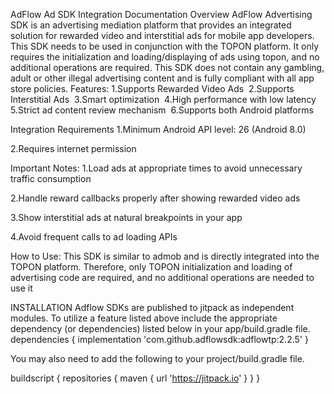 AdFlow Ad SDK Integration Documentation
Overview
AdFlow Advertising SDK is an advertising mediation platform that provides an integrated solution for rewarded video and interstitial ads for mobile app developers. This SDK needs to be used in conjunction with the TOPON platform. It only requires the initialization and loading/displaying of ads using topon, and no additional operations are required. This SDK does not contain any gambling, adult or other illegal advertising content and is fully compliant with all app store policies.
Features:
1.Supports Rewarded Video Ads
﻿
2.Supports Interstitial Ads
﻿
3.Smart optimization
﻿
4.High performance with low latency
﻿
5.Strict ad content review mechanism
﻿
6.Supports both Android platforms

Integration Requirements
1.Minimum Android API level: 26 (Android 8.0)

2.Requires internet permission

Important Notes:
1.Load ads at appropriate times to avoid unnecessary traffic consumption

2.Handle reward callbacks properly after showing rewarded video ads

3.Show interstitial ads at natural breakpoints in your app

4.Avoid frequent calls to ad loading APIs

How to Use:
This SDK is similar to admob and is directly integrated into the TOPON platform. Therefore, only TOPON initialization and loading of advertising code are required, and no additional operations are needed to use it

INSTALLATION
Adflow SDKs are published to jitpack as independent modules. To utilize a feature listed above include the appropriate dependency (or dependencies) listed below in your app/build.gradle file.
dependencies {
    implementation 'com.github.adflowsdk:adflowtp:2.2.5'
}

You may also need to add the following to your project/build.gradle file.

buildscript {
    repositories {
        maven { url 'https://jitpack.io' }
    }
}
